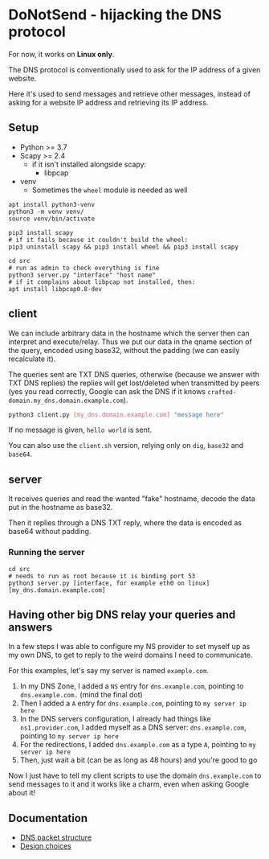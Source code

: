 # DoNotSend - hijacking the DNS protocol

For now, it works on **Linux only**.

The DNS protocol is conventionally used to ask for the IP address of a given website.

Here it's used to send messages and retrieve other messages, instead of asking for a website IP address and retrieving its IP address.

## Setup

* Python >= 3.7
* Scapy >= 2.4
  * if it isn't installed alongside scapy:
    * libpcap
* venv
  * Sometimes the `wheel` module is needed as well

```shell
apt install python3-venv
python3 -m venv venv/
source venv/bin/activate

pip3 install scapy
# if it fails because it couldn't build the wheel:
pip3 uninstall scapy && pip3 install wheel && pip3 install scapy

cd src
# run as admin to check everything is fine
python3 server.py "interface" "host name"
# if it complains about libpcap not installed, then:
apt install libpcap0.8-dev
```

## client

We can include arbitrary data in the hostname which the server then can interpret and execute/relay.
Thus we put our data in the qname section of the query, encoded using base32, without the padding (we can easily recalculate it).

The queries sent are TXT DNS queries, otherwise (because we answer with TXT DNS replies) the replies will get lost/deleted when transmitted by peers (yes you read correctly, Google can ask the DNS if it knows `crafted-domain.my_dns.domain.example.com`).

```bash
python3 client.py [my_dns.domain.example.com] "message here"
```

If no message is given, `hello world` is sent.

You can also use the `client.sh` version, relying only on `dig`, `base32` and `base64`.

## server

It receives queries and read the wanted "fake" hostname, decode the data put in the hostname as base32.

Then it replies through a DNS TXT reply, where the data is encoded as base64 without padding.

### Running the server

```shell
cd src
# needs to run as root because it is binding port 53
python3 server.py [interface, for example eth0 on linux] [my_dns.domain.example.com]
```

## Having other big DNS relay your queries and answers

In a few steps I was able to configure my NS provider to set myself up as my own DNS, to get to reply to the weird domains I need to communicate.

For this examples, let's say my server is named `example.com`.

1. In my DNS Zone, I added a `NS` entry for `dns.example.com`, pointing to `dns.example.com.` (mind the final dot)
1. Then I added a `A` entry for `dns.example.com`, pointing to `my server ip here`
1. In the DNS servers configuration, I already had things like `ns1.provider.com`, I added myself as a DNS server: `dns.example.com`, pointing to `my server ip here`
1. For the redirections, I added `dns.example.com` as a type `A`, pointing to `my server ip here`
1. Then, just wait a bit (can be as long as 48 hours) and you're good to go

Now I just have to tell my client scripts to use the domain `dns.example.com` to send messages to it and it works like a charm, even when asking Google about it!

## Documentation

* [DNS packet structure](doc/DNSPacketStructure.md)
* [Design choices](doc/design.md)

